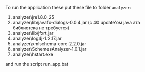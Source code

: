 To run the application these put these file to folder `analyzer`:

1. analyzer\jre1.8.0_25
2. analyzer\lib\javafx-dialogs-0.0.4.jar (с 40 update'ом java эта библиотека не требуется)
3. analyzer\lib\jfxrt.jar
4. analyzer\log4j-1.2.17.jar
5. analyzer\xmlschema-core-2.2.0.jar
6. analyzer\SchemesAnalyzer-1.0.1.jar
7. analyzer\hstart.exe

and run the script run_app.bat
